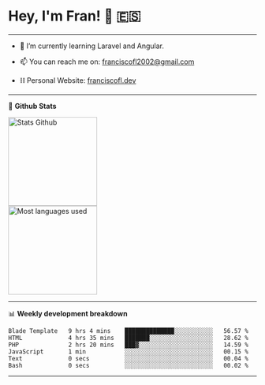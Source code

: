 # Hey, I'm Fran! 👋 :es:

-------

- 🌱 I’m currently learning Laravel and Angular.

- 📫 You can reach me on: franciscofl2002@gmail.com

- ⛓  Personal Website: [franciscofl.dev](https://www.franciscofl.dev/)

-------

📝 **Github Stats**


<div align="left">
  <img height="180em" src="https://github-readme-stats.vercel.app/api?username=franciscofl12&count_private=true&show_icons=true&theme=dracula&bg_color=-45deg,282A36,3D3344" alt="Stats Github"/>
  <br>
  <img height="180em" src="https://github-readme-stats.vercel.app/api/top-langs/?username=franciscofl12&count_private&theme=dracula&bg_color=-45deg,282A36,3D3344&layout=compact&langs_count=6" alt="Most languages used"/>
</div>

-------

📊 **Weekly development breakdown**


<!--START_SECTION:waka-->

```text
Blade Template   9 hrs 4 mins    ██████████████░░░░░░░░░░░   56.57 %
HTML             4 hrs 35 mins   ███████░░░░░░░░░░░░░░░░░░   28.62 %
PHP              2 hrs 20 mins   ███▓░░░░░░░░░░░░░░░░░░░░░   14.59 %
JavaScript       1 min           ░░░░░░░░░░░░░░░░░░░░░░░░░   00.15 %
Text             0 secs          ░░░░░░░░░░░░░░░░░░░░░░░░░   00.04 %
Bash             0 secs          ░░░░░░░░░░░░░░░░░░░░░░░░░   00.02 %
```

<!--END_SECTION:waka-->

-------

